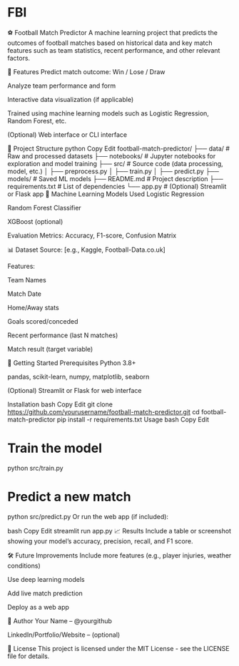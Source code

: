 # FBI
⚽ Football Match Predictor
A machine learning project that predicts the outcomes of football matches based on historical data and key match features such as team statistics, recent performance, and other relevant factors.

📌 Features
Predict match outcome: Win / Lose / Draw

Analyze team performance and form

Interactive data visualization (if applicable)

Trained using machine learning models such as Logistic Regression, Random Forest, etc.

(Optional) Web interface or CLI interface

📂 Project Structure
python
Copy
Edit
football-match-predictor/
├── data/                 # Raw and processed datasets
├── notebooks/            # Jupyter notebooks for exploration and model training
├── src/                  # Source code (data processing, model, etc.)
│   ├── preprocess.py
│   ├── train.py
│   ├── predict.py
├── models/               # Saved ML models
├── README.md             # Project description
├── requirements.txt      # List of dependencies
└── app.py                # (Optional) Streamlit or Flask app
🧠 Machine Learning Models Used
Logistic Regression

Random Forest Classifier

XGBoost (optional)

Evaluation Metrics: Accuracy, F1-score, Confusion Matrix

📊 Dataset
Source: [e.g., Kaggle, Football-Data.co.uk]

Features:

Team Names

Match Date

Home/Away stats

Goals scored/conceded

Recent performance (last N matches)

Match result (target variable)

🚀 Getting Started
Prerequisites
Python 3.8+

pandas, scikit-learn, numpy, matplotlib, seaborn

(Optional) Streamlit or Flask for web interface

Installation
bash
Copy
Edit
git clone https://github.com/yourusername/football-match-predictor.git
cd football-match-predictor
pip install -r requirements.txt
Usage
bash
Copy
Edit
# Train the model
python src/train.py

# Predict a new match
python src/predict.py
Or run the web app (if included):

bash
Copy
Edit
streamlit run app.py
📈 Results
Include a table or screenshot showing your model’s accuracy, precision, recall, and F1 score.

🛠️ Future Improvements
Include more features (e.g., player injuries, weather conditions)

Use deep learning models

Add live match prediction

Deploy as a web app

👤 Author
Your Name – @yourgithub

LinkedIn/Portfolio/Website – (optional)

📄 License
This project is licensed under the MIT License - see the LICENSE file for details.
